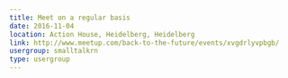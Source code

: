 ```yaml
---
title: Meet on a regular basis
date: 2016-11-04
location: Action House, Heidelberg, Heidelberg
link: http://www.meetup.com/back-to-the-future/events/xvgdrlyvpbgb/
usergroup: smalltalkrn
type: usergroup
---
```

